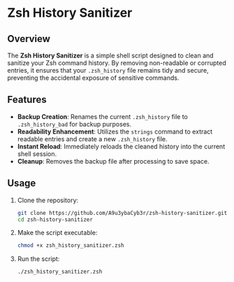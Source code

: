 # Zsh History Sanitizer

## Overview
The **Zsh History Sanitizer** is a simple shell script designed to clean and sanitize your Zsh command history. By removing non-readable or corrupted entries, it ensures that your `.zsh_history` file remains tidy and secure, preventing the accidental exposure of sensitive commands.

## Features
- **Backup Creation**: Renames the current `.zsh_history` file to `.zsh_history_bad` for backup purposes.
- **Readability Enhancement**: Utilizes the `strings` command to extract readable entries and create a new `.zsh_history` file.
- **Instant Reload**: Immediately reloads the cleaned history into the current shell session.
- **Cleanup**: Removes the backup file after processing to save space.

## Usage
1. Clone the repository:
   ```bash
   git clone https://github.com/A9u3ybaCyb3r/zsh-history-sanitizer.git
   cd zsh-history-sanitizer

2. Make the script executable:
   ```bash
   chmod +x zsh_history_sanitizer.zsh

3. Run the script:
   ```bash
   ./zsh_history_sanitizer.zsh
